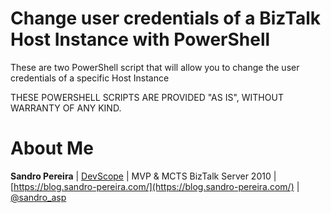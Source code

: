# Change user credentials of a BizTalk Host Instance with PowerShell

These are two PowerShell script that will allow you to change the user credentials of a specific Host Instance

THESE POWERSHELL SCRIPTS ARE PROVIDED "AS IS", WITHOUT WARRANTY OF ANY KIND.

# About Me
**Sandro Pereira** | [DevScope](http://www.devscope.net/) | MVP & MCTS BizTalk Server 2010 | [https://blog.sandro-pereira.com/](https://blog.sandro-pereira.com/) | [@sandro_asp](https://twitter.com/sandro_asp)